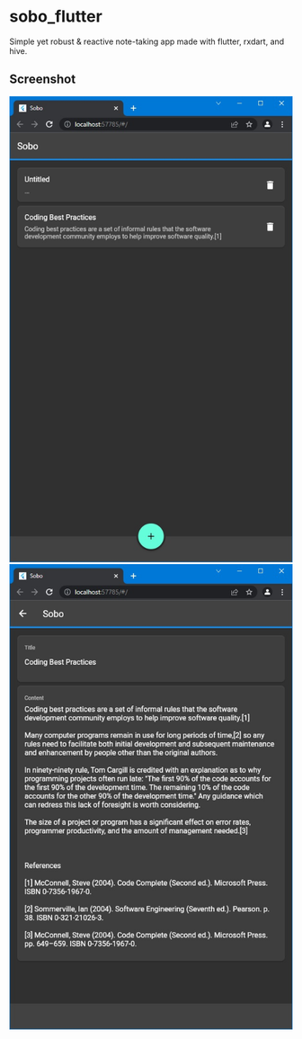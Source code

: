 # sobo_flutter

Simple yet robust & reactive note-taking app made with flutter, rxdart, and hive.

## Screenshot

![](./screenshot/1648732159.jpg)
![](./screenshot/1648732211.jpg)
